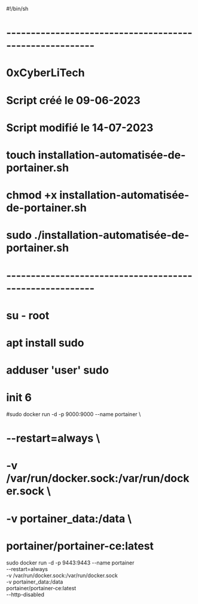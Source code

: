 #!/bin/sh

# --------------------------------------------------------
# 0xCyberLiTech
# Script créé le 09-06-2023 
# Script modifié le 14-07-2023
#
# touch installation-automatisée-de-portainer.sh
# chmod +x installation-automatisée-de-portainer.sh
# sudo ./installation-automatisée-de-portainer.sh
# --------------------------------------------------------

# su - root
# apt install sudo
# adduser 'user' sudo
# init 6

#sudo docker run -d -p 9000:9000 --name portainer \
#  --restart=always \
#  -v /var/run/docker.sock:/var/run/docker.sock \
#  -v portainer_data:/data \
#  portainer/portainer-ce:latest

sudo docker run -d -p 9443:9443 --name portainer \
   --restart=always \
   -v /var/run/docker.sock:/var/run/docker.sock \
   -v portainer_data:/data \
   portainer/portainer-ce:latest \
   --http-disabled
